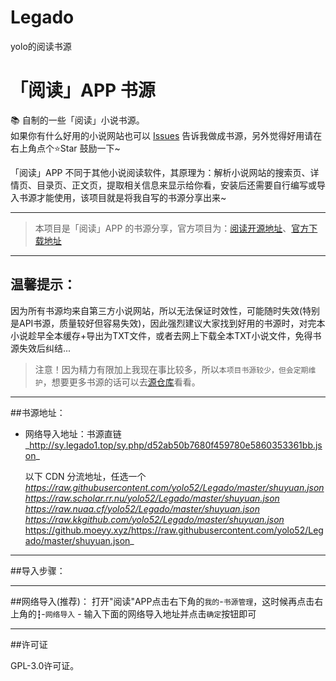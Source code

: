 # Legado
yolo的阅读书源

# 「阅读」APP 书源
📚 自制的一些「阅读」小说书源。  
如果你有什么好用的小说网站也可以 [Issues](https://github.com/yolo52/Legado/issues/new) 告诉我做成书源，另外觉得好用请在右上角点个⭐Star 鼓励一下~   

「阅读」APP 不同于其他小说阅读软件，其原理为：解析小说网站的搜索页、详情页、目录页、正文页，提取相关信息来显示给你看，安装后还需要自行编写或导入书源才能使用，该项目就是将我自写的书源分享出来~  

****

> 本项目是「阅读」APP 的书源分享，官方项目为：[阅读开源地址](https://github.com/gedoor/legado)、[官方下载地址](https://github.com/gedoor/legado/releases)

****

## 温馨提示：

因为所有书源均来自第三方小说网站，所以无法保证时效性，可能随时失效(特别是API书源，质量较好但容易失效)，因此强烈建议大家找到好用的书源时，对完本小说趁早全本缓存+导出为TXT文件，或者去网上下载全本TXT小说文件，免得书源失效后纠结...

>注意！因为精力有限加上我现在事比较多，所以`本项目书源较少，但会定期维护`，想要更多书源的话可以去[源仓库](https://www.yckceo.com/yuedu/shuyuan)看看。

****

##书源地址：  
- 网络导入地址：书源直链_http://sy.legado1.top/sy.php/d52ab50b7680f459780e5860353361bb.json_

  以下 CDN 分流地址，任选一个  
_https://raw.githubusercontent.com/yolo52/Legado/master/shuyuan.json_
_https://raw.scholar.rr.nu/yolo52/Legado/master/shuyuan.json_  
_https://raw.nuaa.cf/yolo52/Legado/master/shuyuan.json_  
_https://raw.kkgithub.com/yolo52/Legado/master/shuyuan.json_  
https://github.moeyy.xyz/https://raw.githubusercontent.com/yolo52/Legado/master/shuyuan.json_  
****

##导入步骤：

****

##网络导入(推荐)：
打开"阅读"APP点击右下角的`我的`-`书源管理`，这时候再点击右上角的`┇`-`网络导入` - 输入下面的网络导入地址并点击`确定`按钮即可
****

##许可证

GPL-3.0许可证。
